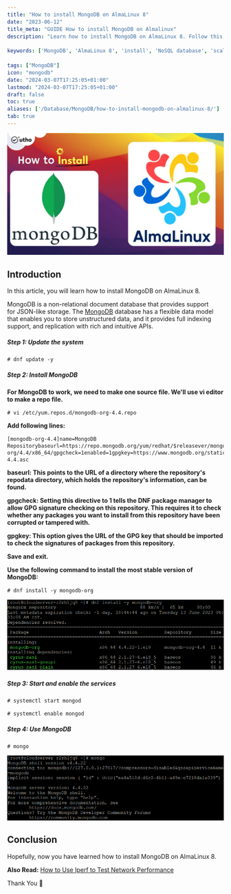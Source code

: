 ```yaml
---
title: "How to install MongoDB on AlmaLinux 8"
date: "2023-06-12"
title_meta: "GUIDE How to install MongoDB on Almalinux"
description: "Learn how to install MongoDB on AlmaLinux 8. Follow this guide to set up MongoDB, a popular NoSQL database, on your AlmaLinux 8 system for scalable and flexible data storage."

keywords: ['MongoDB', 'AlmaLinux 8', 'install', 'NoSQL database', 'scalable data storage']

tags: ["MongoDB"]
icon: "mongodb"
date: "2024-03-07T17:25:05+01:00"
lastmod: "2024-03-07T17:25:05+01:00" 
draft: false
toc: true
aliases: ['/Database/MongoDB/how-to-install-mongodb-on-almalinux-8/']
tab: true
---
```


![How to install MongoDB on AlmaLinux 8](images/How-to-install-MongoDB-on-AlmaLinux-8-1024x576.jpg)

## Introduction

In this article, you will learn how to install MongoDB on AlmaLinux 8.

MongoDB is a non-relational document database that provides support for JSON-like storage. The [MongoDB](https://en.wikipedia.org/wiki/MongoDB) database has a flexible data model that enables you to store unstructured data, and it provides full indexing support, and replication with rich and intuitive APIs.

##### Step 1: Update the system

```
# dnf update -y

```

##### Step 2: Install MongoDB

**For MongoDB to work, we need to make one source file. We'll use vi editor to make a repo file.**

```
# vi /etc/yum.repos.d/mongodb-org-4.4.repo

```

**Add following lines:**

```
[mongodb-org-4.4]name=MongoDB Repositorybaseurl=https://repo.mongodb.org/yum/redhat/$releasever/mongodb-org/4.4/x86_64/gpgcheck=1enabled=1gpgkey=https://www.mongodb.org/static/pgp/server-4.4.asc
```

**baseurl: This points to the URL of a directory where the repository's repodata directory, which holds the repository's information, can be found.**

**gpgcheck: Setting this directive to 1 tells the DNF package manager to allow GPG signature checking on this repository. This requires it to check whether any packages you want to install from this repository have been corrupted or tampered with.**

**gpgkey: This option gives the URL of the GPG key that should be imported to check the signatures of packages from this repository.**

**Save and exit.**

**Use the following command to install the most stable version of MongoDB:**

```
# dnf install -y mongodb-org

```

![How to install MongoDB on AlmaLinux 8](images/image-1164.png)

##### Step 3: Start and enable the services

```
# systemctl start mongod

```

```
# systemctl enable mongod

```

##### Step 4: Use MongoDB

```
# mongo

```

![install MongoDB on AlmaLinux 8](images/image-1165.png)

## Conclusion

Hopefully, now you have learned how to install MongoDB on AlmaLinux 8.

**Also Read:** [How to Use Iperf to Test Network Performance](https://utho.com/docs/tutorial/how-to-use-iperf-to-test-network-performance/)

Thank You 🙂
